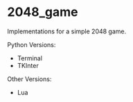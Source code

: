 # 2048_game
Implementations for a simple 2048 game.

Python Versions:
* Terminal
* TKInter

Other Versions:
* Lua